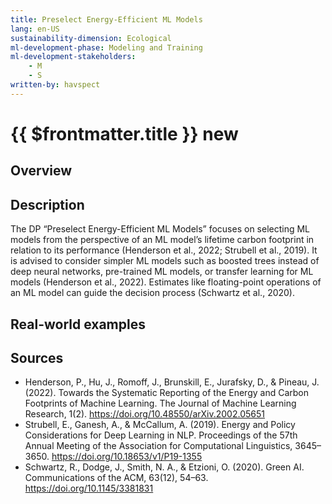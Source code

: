 ```yaml
---
title: Preselect Energy-Efficient ML Models
lang: en-US
sustainability-dimension: Ecological
ml-development-phase: Modeling and Training
ml-development-stakeholders: 
    - M
    - S
written-by: havspect
---
```


<script setup>
import DPOverview from '../../components/DPOverview.vue'
</script>


# {{ $frontmatter.title }} <Badge type="tip">new</Badge>

## Overview
<DPOverview />

## Description
The DP “Preselect Energy-Efficient ML Models” focuses on selecting ML models from the perspective of an ML model’s lifetime carbon footprint in relation to its performance (Henderson et al., 2022; Strubell et al., 2019). It is advised to consider simpler ML models such as boosted trees instead of deep neural networks, pre-trained ML models, or transfer learning for ML models (Henderson et al., 2022). Estimates like floating-point operations of an ML model can guide the decision process (Schwartz et al., 2020).

## Real-world examples 


## Sources
- Henderson, P., Hu, J., Romoff, J., Brunskill, E., Jurafsky, D., & Pineau, J. (2022). Towards the Systematic Reporting of the Energy and Carbon Footprints of Machine Learning. The Journal of Machine Learning Research, 1(2). https://doi.org/10.48550/arXiv.2002.05651
- Strubell, E., Ganesh, A., & McCallum, A. (2019). Energy and Policy Considerations for Deep Learning in NLP. Proceedings of the 57th Annual Meeting of the Association for Computational Linguistics, 3645–3650. https://doi.org/10.18653/v1/P19-1355
- Schwartz, R., Dodge, J., Smith, N. A., & Etzioni, O. (2020). Green AI. Communications of the ACM, 63(12), 54–63. https://doi.org/10.1145/3381831